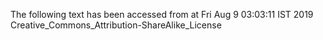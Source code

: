 The following text has been accessed from at Fri Aug 9 03:03:11 IST 2019
Creative_Commons_Attribution-ShareAlike_License
